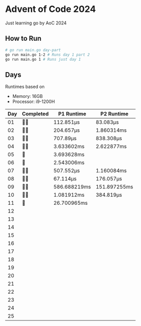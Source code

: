 # Advent of Code 2024

Just learning go by AoC 2024

## How to Run
```bash
# go run main.go day-part
go run main.go 1-2 # Runs day 1 part 2
go run main.go 1 # Runs just day 1
```

## Days

Runtimes based on 
- Memory: 16GB
- Processor: i9-1200H

| Day | Completed | P1 Runtime   | P2 Runtime   |
|-----|-----------|--------------|--------------|
| 01  |  🌟🌟     | 112.851µs    | 83.083µs     |
| 02  |  🌟🌟     | 204.657µs    | 1.860314ms   |
| 03  |  🌟🌟     | 707.89µs     | 838.308µs    |
| 04  |  🌟🌟     | 3.633602ms   | 2.622877ms   |
| 05  |  🌟       | 3.693628ms   |              |
| 06  |  🌟       | 2.543006ms   |              |
| 07  |  🌟🌟     | 507.552µs    | 1.160084ms   |
| 08  |  🌟🌟     | 67.114µs     | 176.057µs    |
| 09  |  🌟🌟     | 586.688219ms | 151.897255ms |
| 10  |  🌟🌟     | 1.081912ms   | 384.819µs    |
| 11  |  🌟       | 26.700965ms  |              |
| 12  |           |              |              |
| 13  |           |              |              |
| 14  |           |              |              |
| 15  |           |              |              |
| 16  |           |              |              |
| 17  |           |              |              |
| 18  |           |              |              |
| 19  |           |              |              |
| 20  |           |              |              |
| 21  |           |              |              |
| 22  |           |              |              |
| 23  |           |              |              |
| 24  |           |              |              |
| 25  |           |              |              |


